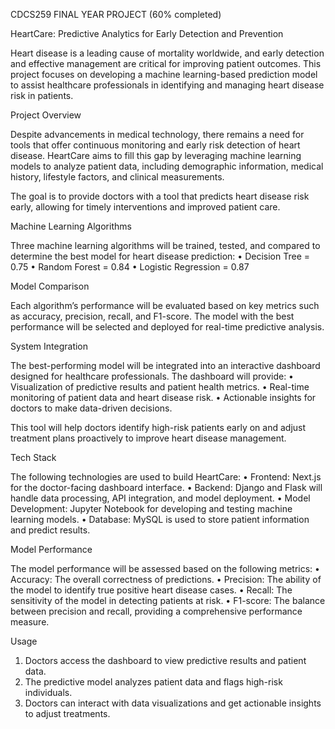 CDCS259 FINAL YEAR PROJECT (60% completed)

HeartCare: Predictive Analytics for Early Detection and Prevention

Heart disease is a leading cause of mortality worldwide, and early detection and effective management are critical for improving patient outcomes. This project focuses on developing a machine learning-based prediction model to assist healthcare professionals in identifying and managing heart disease risk in patients.

Project Overview

Despite advancements in medical technology, there remains a need for tools that offer continuous monitoring and early risk detection of heart disease. HeartCare aims to fill this gap by leveraging machine learning models to analyze patient data, including demographic information, medical history, lifestyle factors, and clinical measurements.

The goal is to provide doctors with a tool that predicts heart disease risk early, allowing for timely interventions and improved patient care.

Machine Learning Algorithms

Three machine learning algorithms will be trained, tested, and compared to determine the best model for heart disease prediction:
	•	Decision Tree = 0.75
	•	Random Forest = 0.84
	•	Logistic Regression = 0.87

Model Comparison

Each algorithm’s performance will be evaluated based on key metrics such as accuracy, precision, recall, and F1-score. The model with the best performance will be selected and deployed for real-time predictive analysis.

System Integration

The best-performing model will be integrated into an interactive dashboard designed for healthcare professionals. The dashboard will provide:
	•	Visualization of predictive results and patient health metrics.
	•	Real-time monitoring of patient data and heart disease risk.
	•	Actionable insights for doctors to make data-driven decisions.

This tool will help doctors identify high-risk patients early on and adjust treatment plans proactively to improve heart disease management.

Tech Stack

The following technologies are used to build HeartCare:
	•	Frontend: Next.js for the doctor-facing dashboard interface.
	•	Backend: Django and Flask will handle data processing, API integration, and model deployment.
	•	Model Development: Jupyter Notebook for developing and testing machine learning models.
	•	Database: MySQL is used to store patient information and predict results.

Model Performance

The model performance will be assessed based on the following metrics:
	•	Accuracy: The overall correctness of predictions.
	•	Precision: The ability of the model to identify true positive heart disease cases.
	•	Recall: The sensitivity of the model in detecting patients at risk.
	•	F1-score: The balance between precision and recall, providing a comprehensive performance measure.



Usage

   1. Doctors access the dashboard to view predictive results and patient data.
   2.	The predictive model analyzes patient data and flags high-risk individuals.
   3.	Doctors can interact with data visualizations and get actionable insights to adjust treatments.
